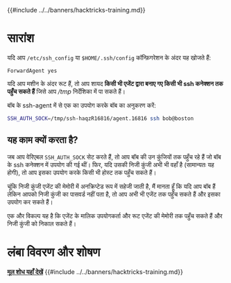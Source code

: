 {{#include ../../banners/hacktricks-training.md}}

# सारांश

यदि आप `/etc/ssh_config` या `$HOME/.ssh/config` कॉन्फ़िगरेशन के अंदर यह खोजते हैं:
```
ForwardAgent yes
```
यदि आप मशीन के अंदर रूट हैं, तो आप शायद **किसी भी एजेंट द्वारा बनाए गए किसी भी ssh कनेक्शन तक पहुँच सकते हैं** जिसे आप _/tmp_ निर्देशिका में पा सकते हैं।

बॉब के ssh-agent में से एक का उपयोग करके बॉब का अनुकरण करें:
```bash
SSH_AUTH_SOCK=/tmp/ssh-haqzR16816/agent.16816 ssh bob@boston
```
## यह काम क्यों करता है?

जब आप वेरिएबल `SSH_AUTH_SOCK` सेट करते हैं, तो आप बॉब की उन कुंजियों तक पहुँच रहे हैं जो बॉब के ssh कनेक्शन में उपयोग की गई थीं। फिर, यदि उसकी निजी कुंजी अभी भी वहाँ है (सामान्यतः यह होगी), तो आप इसका उपयोग करके किसी भी होस्ट तक पहुँच सकते हैं।

चूंकि निजी कुंजी एजेंट की मेमोरी में अनक्रिप्टेड रूप में सहेजी जाती है, मैं मानता हूँ कि यदि आप बॉब हैं लेकिन आपको निजी कुंजी का पासवर्ड नहीं पता है, तो आप अभी भी एजेंट तक पहुँच सकते हैं और इसका उपयोग कर सकते हैं।

एक और विकल्प यह है कि एजेंट के मालिक उपयोगकर्ता और रूट एजेंट की मेमोरी तक पहुँच सकते हैं और निजी कुंजी को निकाल सकते हैं।

# लंबा विवरण और शोषण

**[मूल शोध यहाँ देखें](https://www.clockwork.com/insights/ssh-agent-hijacking/)**
{{#include ../../banners/hacktricks-training.md}}
